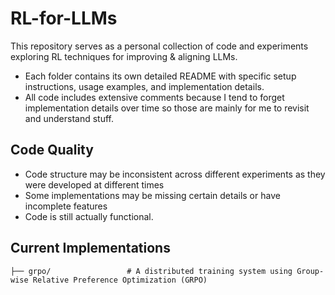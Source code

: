 # RL-for-LLMs
This repository serves as a personal collection of code and experiments exploring RL techniques for improving & aligning LLMs. 
- Each folder contains its own detailed README with specific setup instructions, usage examples, and implementation details.
- All code includes extensive comments because I tend to forget implementation details over time so those are mainly for me to revisit and understand stuff.

## Code Quality
- Code structure may be inconsistent across different experiments as they were developed at different times
- Some implementations may be missing certain details or have incomplete features
- Code is still actually functional.

## Current Implementations
```
├── grpo/                 # A distributed training system using Group-wise Relative Preference Optimization (GRPO)
```
